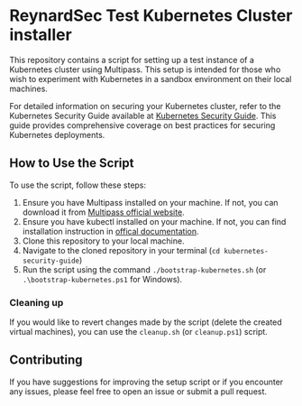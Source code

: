 # ReynardSec Test Kubernetes Cluster installer

This repository contains a script for setting up a test instance of a Kubernetes cluster using Multipass. This setup is intended for those who wish to experiment with Kubernetes in a sandbox environment on their local machines.

For detailed information on securing your Kubernetes cluster, refer to the Kubernetes Security Guide available at [Kubernetes Security Guide](https://reynardsec.com/en/kubernetes-security-guide/). This guide provides comprehensive coverage on best practices for securing Kubernetes deployments.

## How to Use the Script
To use the script, follow these steps:
1. Ensure you have Multipass installed on your machine. If not, you can download it from [Multipass official website](https://multipass.run/).
2. Ensure you have kubectl installed on your machine. If not, you can find installation instruction in [offical documentation](https://kubernetes.io/docs/tasks/tools/).
3. Clone this repository to your local machine.
4. Navigate to the cloned repository in your terminal (`cd kubernetes-security-guide`)
5. Run the script using the command `./bootstrap-kubernetes.sh` (or `.\bootstrap-kubernetes.ps1` for Windows).

### Cleaning up

If you would like to revert changes made by the script (delete the created virtual machines), you can use the `cleanup.sh` (or `cleanup.ps1`) script.


## Contributing
If you have suggestions for improving the setup script or if you encounter any issues, please feel free to open an issue or submit a pull request.
